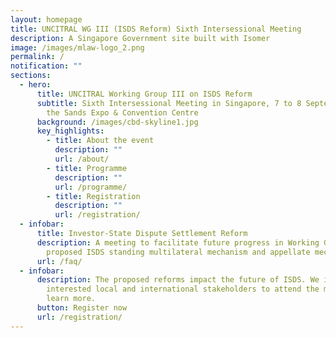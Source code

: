 ```yaml
---
layout: homepage
title: UNCITRAL WG III (ISDS Reform) Sixth Intersessional Meeting
description: A Singapore Government site built with Isomer
image: /images/mlaw-logo_2.png
permalink: /
notification: ""
sections:
  - hero:
      title: UNCITRAL Working Group III on ISDS Reform
      subtitle: Sixth Intersessional Meeting in Singapore, 7 to 8 September 2023 at
        the Sands Expo & Convention Centre
      background: /images/cbd-skyline1.jpg
      key_highlights:
        - title: About the event
          description: ""
          url: /about/
        - title: Programme
          description: ""
          url: /programme/
        - title: Registration
          description: ""
          url: /registration/
  - infobar:
      title: Investor-State Dispute Settlement Reform
      description: A meeting to facilitate future progress in Working Group III on the
        proposed ISDS standing multilateral mechanism and appellate mechanism
      url: /faq/
  - infobar:
      description: The proposed reforms impact the future of ISDS. We invite
        interested local and international stakeholders to attend the meeting to
        learn more.
      button: Register now
      url: /registration/
---
```

